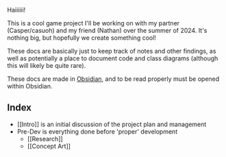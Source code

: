 Haiiiiii!

This is a cool game project I'll be working on with my partner (Casper/casuoh) and my friend (Nathan) over the summer of 2024. It's nothing big, but hopefully we create something cool!

These docs are basically just to keep track of notes and other findings, as well as potentially a place to document code and class diagrams (although this will likely be quite rare).

These docs are made in [Obsidian](https://obsidian.md/), and to be read properly must be opened within Obsidian.

## Index
- [[Intro]] is an initial discussion of the project plan and management
- Pre-Dev is everything done before 'proper' development
	- [[Research]]
	- [[Concept Art]]
